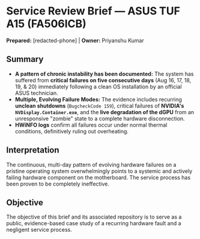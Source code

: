 ﻿# Service Review Brief — ASUS TUF A15 (FA506ICB)
**Prepared:** [redacted-phone] | **Owner:** Priyanshu Kumar

## Summary
- **A pattern of chronic instability has been documented:** The system has suffered from **critical failures on five consecutive days** (Aug 16, 17, 18, 19, & 20) immediately following a clean OS installation by an official ASUS technician.
- **Multiple, Evolving Failure Modes:** The evidence includes recurring **unclean shutdowns** (`BugcheckCode 159`), critical failures of **NVIDIA's `NVDisplay.Container.exe`**, and the **live degradation of the dGPU** from an unresponsive "zombie" state to a complete hardware disconnection.
- **HWiNFO logs** confirm all failures occur under normal thermal conditions, definitively ruling out overheating.

## Interpretation
The continuous, multi-day pattern of evolving hardware failures on a pristine operating system overwhelmingly points to a systemic and actively failing hardware component on the motherboard. The service process has been proven to be completely ineffective.

## Objective
The objective of this brief and its associated repository is to serve as a public, evidence-based case study of a recurring hardware fault and a negligent service process.

